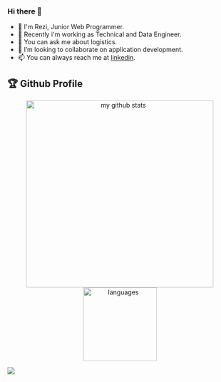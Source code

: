 ### Hi there 👋
- 🌱 I'm Rezi, Junior Web Programmer.
- 🔭 Recently i'm working as Technical and Data Engineer.
- 💬 You can ask me about logistics.
- 👯 I’m looking to collaborate on application development.
- 📫 You can always reach me at [linkedin](https://www.linkedin.com/in/rezimaulana/).

<h2>🏆 Github Profile</h2>

<!-- Status Codes -->
<a align="center" href="https://rezimaulana.github.io">
  <p align="center">
    <img src="https://github-readme-stats.vercel.app/api?username=rezimaulana&show_icons=true&theme=radical" alt="my github stats" width="420"/> <img src="https://github-readme-stats.vercel.app/api/top-langs/?username=rezimaulana&hide=hack,shell,make%20file&langs_count=6&theme=radical&layout=compact" alt="languages" height="165">
  </p>
</a>

![](https://komarev.com/ghpvc/?username=rezimaulana)








<!--
Contributions
<a href="https://rezimaulana.github.io/">
    <p align="center">
        <img src="https://github-readme-streak-stats.herokuapp.com?user=rezimaulana&theme=neon-dark"/>
    </p>
</a>

&hide=scss,css,tsql,blade,%20jupyter+notebook,cmake,html

![Github stats](https://github-readme-stats.vercel.app/api?username=rezimaulana&theme=tokyonight&show_icons=true&count_private=true)


![Top Languages Card](https://github-readme-stats.vercel.app/api/top-langs/?username=rezimaulana&layout=compact)

## Journals

<a target="_blank" href="https://doi.org/10.29103/ijevs.v1i3.1592"><img src="https://github.com/rezimaulana/rezimaulana/blob/main/imgj1.png" alt="Journal 1">

## Repos

[![Career Formation Network](https://github-readme-stats.vercel.app/api/pin/?username=rezimaulana&repo=cfn&show_owner=true)](https://github.com/rezimaulana/cfn)

[![Develpment MEN](https://github-readme-stats.vercel.app/api/pin/?username=rezimaulana&repo=DevMenRestApi&show_owner=true)](https://github.com/rezimaulana/DevMenRestApi)

[![Travel](https://github-readme-stats.vercel.app/api/pin/?username=rezimaulana&repo=travelci&show_owner=true)](https://github.com/rezimaulana/travelci)

[![Develpment PHP](https://github-readme-stats.vercel.app/api/pin/?username=rezimaulana&repo=DevPhpSql&show_owner=true)](https://github.com/rezimaulana/DevPhpSql)
-->

<!--
**rezimaulana/rezimaulana** is a ✨ _special_ ✨ repository because its `README.md` (this file) appears on your GitHub profile.

### Hi there 👋

Here are some ideas to get you started:

- 🔭 I’m currently working on ...
- 🌱 I’m currently learning ...
- 👯 I’m looking to collaborate on ...
- 🤔 I’m looking for help with ...
- 💬 Ask me about ...
- 📫 How to reach me: ...
- 😄 Pronouns: ...
- ⚡ Fun fact: ...

![Github stats](https://github-readme-stats.vercel.app/api?username=rezimaulana&theme=highcontrast&show_icons=true&include_all_commits=true&count_private=true)
<img width=800 src="https://github-profile-trophy.vercel.app/?username=shinokada&column=9&theme=gruvbox&no-frame=true"/>
-->
